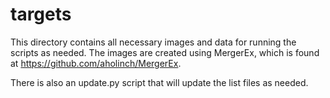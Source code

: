 # targets

This directory contains all necessary images and data for running the scripts
as needed. The images are created using MergerEx, which is found at
https://github.com/aholinch/MergerEx.

There is also an update.py script that will update the list files as needed.
